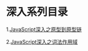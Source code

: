 # 深入系列目录
1.[JavaScript深入之原型到原型链](https://github.com/liwens/Blog/issues/2) 

2.[JavaScript深入之词法作用域](https://github.com/liwens/Blog/issues/3)
